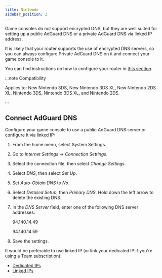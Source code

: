 ```yaml
---
title: Nintendo
sidebar_position: 2
---
```


Game consoles do not support encrypted DNS, but they are well suited for setting up a public AdGuard DNS or a private AdGuard DNS via linked IP address.

It is likely that your router supports the use of encrypted DNS servers, so you can always configure Private AdGuard DNS on it and connect your game console to it.

You can find instructions on how to configure your router in [this section](/private-dns/connect-devices/routers/routers.md).

:::note Compatibility

Applies to: New Nintendo 3DS, New Nintendo 3DS XL, New Nintendo 2DS XL, Nintendo 3DS, Nintendo 3DS XL, and Nintendo 2DS.

:::

## Connect AdGuard DNS

Configure your game console to use a public AdGuard DNS server or configure it via linked IP:

1. From the home menu, select System Settings.
1. Go to *Internet Settings* → *Connection Settings*.
1. Select the connection file, then select *Change Settings*.
1. Select *DNS*, then select *Set Up*.
1. Set *Auto-Obtain DNS* to *No*.
1. Select *Detailed Setup*, then *Primary DNS*. Hold down the left arrow to delete the existing DNS.
1. In the *DNS Server* field, enter one of the following DNS server addresses:

    94.140.14.49

    94.140.14.59

1. Save the settings.

It would be preferable to use linked IP (or link your dedicated IP if you're using a Team subscription):

- [Dedicated IPs](/private-dns/connect-devices/other-options/dedicated-ip.md)
- [Linked IPs](/private-dns/connect-devices/other-options/linked-ip.md)
